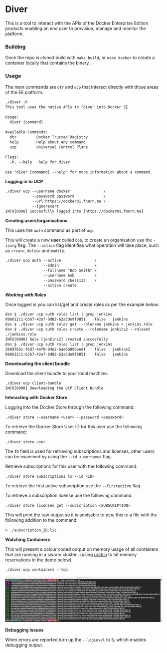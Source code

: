 # Diver

This is a tool to interact with the APIs of the Docker Enterprise Edition products enabling an end user to provision, manage and monitor the platform. 

### Building

Once the repo is cloned build with `make build`, or `make docker` to create a container locally that contains the binary.

### Usage

The main commands are `dtr` and `ucp` that interact directly with those areas of the EE platform.

```
./diver -h
This tool uses the native APIs to "dive" into Docker EE

Usage:
  diver [command]

Available Commands:
  dtr         Docker Trusted Registry
  help        Help about any command
  ucp         Universal Control Plane 

Flags:
  -h, --help   help for diver

Use "diver [command] --help" for more information about a command.
```

**Logging in to UCP**

```
./diver ucp --username docker               \
            --password password             \
            --url https://docker01.fnnrn.me \
            --ignorecert
INFO[0000] Succesfully logged into [https://docker01.fnnrn.me] 
```

**Creating users/organisations**

This uses the `auth` command as part of `ucp`.

This will create a new **user** called `bob`, to create an organisation use the `-isorg` flag. The `--action` flag identifies what operation will take place, such as `create`, `delete` and `modify`.

```
./diver ucp auth --active               \
                 --admin                \
                 --fullname "Bob Smith" \
                 --username bob         \
                 --password chess123    \
                 --action create
```

***Working with Roles***

Once logged in you can list/get and create roles as per the example below:

```
dan $ ./diver ucp auth roles list | grep jenkins
998612c1-b367-42af-9d82-b2a5de9f8851    false   jenkins
dan $ ./diver ucp auth roles get --rolename jenkins > jenkins.role
dan $ ./diver ucp auth roles create --rolename jenkins2 --ruleset ./jenkins.role
INFO[0000] Role [jenkins2] created succesfully
dan $ ./diver ucp auth roles list | grep jenkins
260976b1-76d7-4ef0-84e2-6ae6b896eed1    false   jenkins2
998612c1-b367-42af-9d82-b2a5de9f8851    false   jenkins
```

**Downloading the client bundle**

Download the client bundle to your local machine.

```
./diver ucp client-bundle
INFO[0000] Downloading the UCP Client Bundle            
```

**Interacting with Docker Store**

Logging into the Docker Store through the following command:

`./diver store --username <user> --password <password>`


To retrieve the Docker Store User ID for this user use the following command:

`./diver store user`

The `ID` field is used for retrieving subscriptions and licenses, other users can be examined by using the `--id <username>` flag.

Retrieve subscriptions for this user with the following command:

`./diver store subscriptions ls --id <ID>`

To retrieve the first active subscription use the `--firstactive` flag.

To retrieve a subscription license use the following command:

`./diver store licenses get --subscription <SUBSCRIPTION>`

This will print the raw output so it is advisable to pipe this to a file with the following addition to the command:

`> ./subscription_ID.lic`

**Watching Containers**

This will present a colour coded output on memory usage of all containers that are running in a swarm cluster.. (using [urchin](http://github.com/thebsdbox/urchin) to hit memory reservations in the demo below)


```
./diver ucp containers --top
```

![](img/container-top.jpg)

**Debugging Issues**

When errors are reported turn up the `--logLevel` to 5, which enables debugging output.
